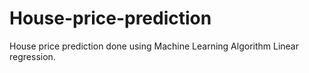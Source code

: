 # House-price-prediction
House price prediction done using Machine Learning Algorithm Linear regression.
